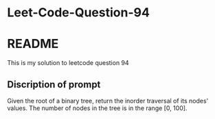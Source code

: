 # Leet-Code-Question-94
# README

This is my solution to leetcode question 94

## Discription of prompt

Given the root of a binary tree, return the inorder traversal of its nodes' values.
The number of nodes in the tree is in the range [0, 100].

